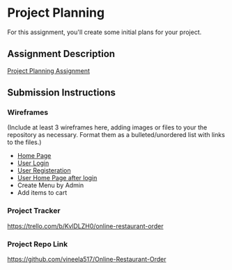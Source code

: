 # Project Planning
For this assignment, you'll create some initial plans for your project.

## Assignment Description
[Project Planning Assignment](https://education.launchcode.org/liftoff/assignments/planning/)

## Submission Instructions

### Wireframes

(Include at least 3 wireframes here, adding images or files to your the repository as necessary. Format them as a bulleted/unordered list with links to the files.)
* [Home Page](https://github.com/vineela517/liftoff-assignments/blob/master/P3-Project_Planning/HomePage.pdf)
* [User Login](https://github.com/vineela517/liftoff-assignments/blob/master/P3-Project_Planning/User%20Login.pdf)
* [User Registeration](https://github.com/vineela517/liftoff-assignments/blob/master/P3-Project_Planning/User%20Registeration.pdf)
* [User Home Page after login](https://github.com/vineela517/liftoff-assignments/blob/master/P3-Project_Planning/User%20home%20page.pdf)
* Create Menu by Admin
* Add items to cart

### Project Tracker

https://trello.com/b/KvlDLZH0/online-restaurant-order

### Project Repo Link

https://github.com/vineela517/Online-Restaurant-Order
